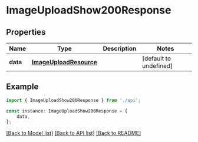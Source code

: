 # ImageUploadShow200Response


## Properties

Name | Type | Description | Notes
------------ | ------------- | ------------- | -------------
**data** | [**ImageUploadResource**](ImageUploadResource.md) |  | [default to undefined]

## Example

```typescript
import { ImageUploadShow200Response } from './api';

const instance: ImageUploadShow200Response = {
    data,
};
```

[[Back to Model list]](../README.md#documentation-for-models) [[Back to API list]](../README.md#documentation-for-api-endpoints) [[Back to README]](../README.md)
